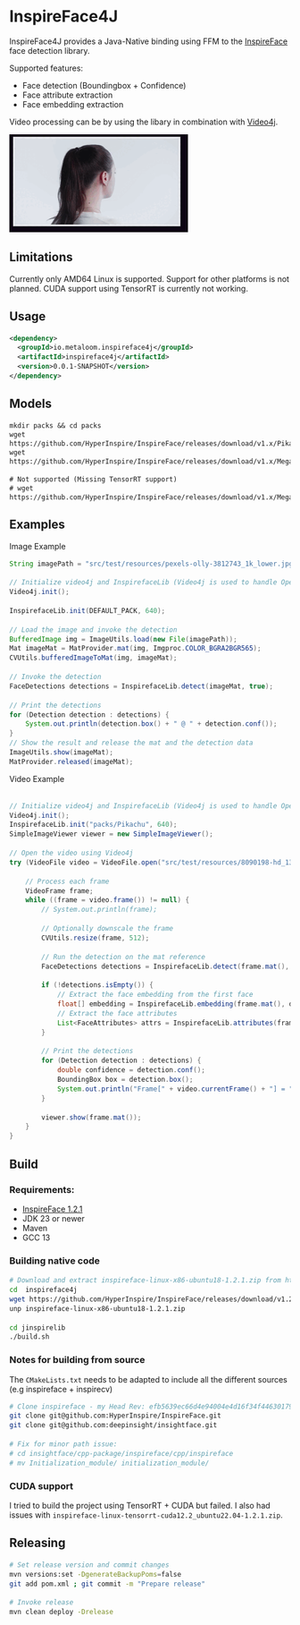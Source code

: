 # InspireFace4J

InspireFace4J provides a Java-Native binding using FFM to the [InspireFace](https://github.com/HyperInspire/InspireFace) face detection library.

Supported features:

* Face detection (Boundingbox + Confidence)
* Face attribute extraction
* Face embedding extraction

Video processing can be by using the libary in combination with [Video4j](https://github.com/metaloom/video4j).

![VideoPlayer](.github/md/output.gif)

## Limitations

Currently only AMD64 Linux is supported. Support for other platforms is not planned.
CUDA support using TensorRT is currently not working.

## Usage

```xml
<dependency>
  <groupId>io.metaloom.inspireface4j</groupId>
  <artifactId>inspireface4j</artifactId>
  <version>0.0.1-SNAPSHOT</version>
</dependency>
```

## Models

```
mkdir packs && cd packs
wget https://github.com/HyperInspire/InspireFace/releases/download/v1.x/Pikachu
wget https://github.com/HyperInspire/InspireFace/releases/download/v1.x/Megatron

# Not supported (Missing TensorRT support)
# wget https://github.com/HyperInspire/InspireFace/releases/download/v1.x/Megatron_TRT

```

## Examples

Image Example
```java
String imagePath = "src/test/resources/pexels-olly-3812743_1k_lower.jpg";

// Initialize video4j and InspirefaceLib (Video4j is used to handle OpenCV Mat)
Video4j.init();

InspirefaceLib.init(DEFAULT_PACK, 640);

// Load the image and invoke the detection
BufferedImage img = ImageUtils.load(new File(imagePath));
Mat imageMat = MatProvider.mat(img, Imgproc.COLOR_BGRA2BGR565);
CVUtils.bufferedImageToMat(img, imageMat);

// Invoke the detection
FaceDetections detections = InspirefaceLib.detect(imageMat, true);

// Print the detections
for (Detection detection : detections) {
	System.out.println(detection.box() + " @ " + detection.conf());
}
// Show the result and release the mat and the detection data
ImageUtils.show(imageMat);
MatProvider.released(imageMat);

```


Video Example
```java

// Initialize video4j and InspirefaceLib (Video4j is used to handle OpenCV Mat)
Video4j.init();
InspirefaceLib.init("packs/Pikachu", 640);
SimpleImageViewer viewer = new SimpleImageViewer();

// Open the video using Video4j
try (VideoFile video = VideoFile.open("src/test/resources/8090198-hd_1366_720_25fps.mp4")) {

	// Process each frame
	VideoFrame frame;
	while ((frame = video.frame()) != null) {
		// System.out.println(frame);

		// Optionally downscale the frame
		CVUtils.resize(frame, 512);

		// Run the detection on the mat reference
		FaceDetections detections = InspirefaceLib.detect(frame.mat(), true);

		if (!detections.isEmpty()) {
			// Extract the face embedding from the first face
			float[] embedding = InspirefaceLib.embedding(frame.mat(), detections, 0);
			// Extract the face attributes
			List<FaceAttributes> attrs = InspirefaceLib.attributes(frame.mat(), detections, true);
		}

		// Print the detections
		for (Detection detection : detections) {
			double confidence = detection.conf();
			BoundingBox box = detection.box();
			System.out.println("Frame[" + video.currentFrame() + "] = " + confidence + " @ " + box);
		}

		viewer.show(frame.mat());
	}
}
```


## Build 

### Requirements:

- [InspireFace 1.2.1](https://github.com/HyperInspire/InspireFace)
- JDK 23 or newer
- Maven
- GCC 13

### Building native code

```bash
# Download and extract inspireface-linux-x86-ubuntu18-1.2.1.zip from https://github.com/HyperInspire/InspireFace/releases
cd  inspireface4j
wget https://github.com/HyperInspire/InspireFace/releases/download/v1.2.1/inspireface-linux-x86-ubuntu18-1.2.1.zip
unp inspireface-linux-x86-ubuntu18-1.2.1.zip

cd jinspirelib
./build.sh
```

### Notes for building from source

The `CMakeLists.txt` needs to be adapted to include all the different sources (e.g inspireface + inspirecv)

```bash
# Clone inspireface - my Head Rev: efb5639ec66d4e94004e4d16f34f44630179f95a
git clone git@github.com:HyperInspire/InspireFace.git
git clone git@github.com:deepinsight/insightface.git 

# Fix for minor path issue:
# cd insightface/cpp-package/inspireface/cpp/inspireface
# mv Initialization_module/ initialization_module/
```

### CUDA support

I tried to build the project using TensorRT + CUDA but failed. I also had issues with `inspireface-linux-tensorrt-cuda12.2_ubuntu22.04-1.2.1.zip`.

## Releasing

```bash
# Set release version and commit changes
mvn versions:set -DgenerateBackupPoms=false
git add pom.xml ; git commit -m "Prepare release"

# Invoke release
mvn clean deploy -Drelease
```

